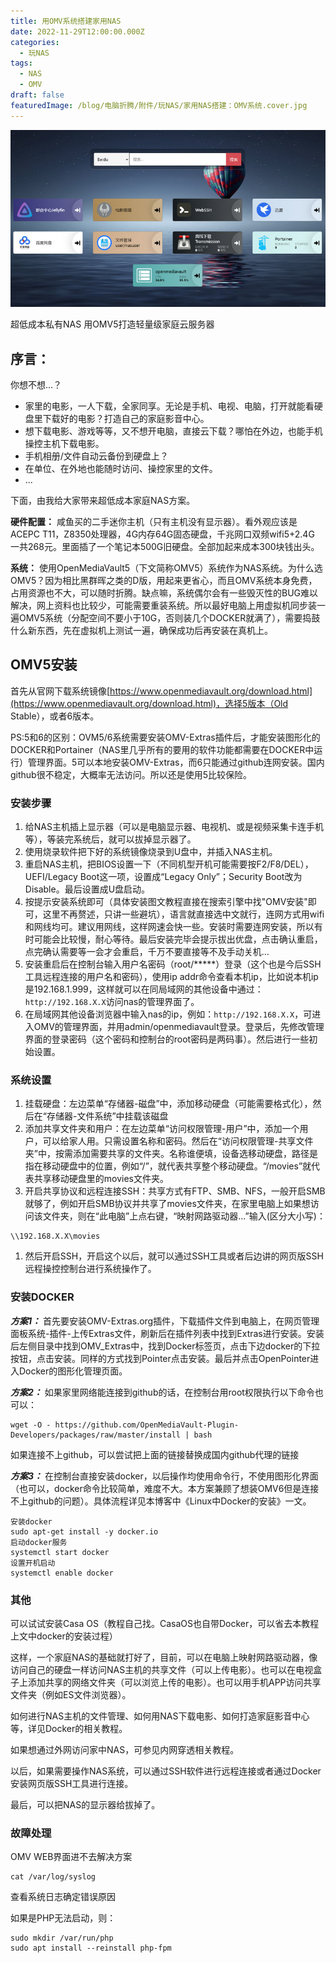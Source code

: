 ```yaml
---
title: 用OMV系统搭建家用NAS
date: 2022-11-29T12:00:00.000Z
categories:
  - 玩NAS
tags:
  - NAS
  - OMV
draft: false
featuredImage: /blog/电脑折腾/附件/玩NAS/家用NAS搭建：OMV系统.cover.jpg
---
```

![家用NAS搭建：OMV系统.cover.jpg](/blog/电脑折腾/附件/玩NAS/家用NAS搭建：OMV系统.cover.jpg)

超低成本私有NAS
用OMV5打造轻量级家庭云服务器
## 序言：
你想不想...？
+ 家里的电影，一人下载，全家同享。无论是手机、电视、电脑，打开就能看硬盘里下载好的电影？打造自己的家庭影音中心。
+ 想下载电影、游戏等等，又不想开电脑，直接云下载？哪怕在外边，也能手机操控主机下载电影。
+ 手机相册/文件自动云备份到硬盘上？
+ 在单位、在外地也能随时访问、操控家里的文件。
+ ...

下面，由我给大家带来超低成本家庭NAS方案。

**硬件配置：** 咸鱼买的二手迷你主机（只有主机没有显示器）。看外观应该是ACEPC T11，Z8350处理器，4G内存64G固态硬盘，千兆网口双频wifi5+2.4G 一共268元。里面插了一个笔记本500G旧硬盘。全部加起来成本300块钱出头。

**系统：** 使用OpenMediaVault5（下文简称OMV5）系统作为NAS系统。为什么选OMV5？因为相比黑群晖之类的D版，用起来更省心，而且OMV系统本身免费，占用资源也不大，可以随时折腾。缺点嘛，系统偶尔会有一些毁灭性的BUG难以解决，网上资料也比较少，可能需要重装系统。所以最好电脑上用虚拟机同步装一遍OMV5系统（分配空间不要小于10G，否则装几个DOCKER就满了），需要捣鼓什么新东西，先在虚拟机上测试一遍，确保成功后再安装在真机上。
## OMV5安装
首先从官网下载系统镜像[https://www.openmediavault.org/download.html](https://www.openmediavault.org/download.html)，选择5版本（Old Stable），或者6版本。

  PS:5和6的区别：OVM5/6系统需要安装OMV-Extras插件后，才能安装图形化的DOCKER和Portainer（NAS里几乎所有的要用的软件功能都需要在DOCKER中运行）管理界面。5可以本地安装OMV-Extras，而6只能通过github连网安装。国内github很不稳定，大概率无法访问。所以还是使用5比较保险。
### 安装步骤
1. 给NAS主机插上显示器（可以是电脑显示器、电视机、或是视频采集卡连手机等），等装完系统后，就可以拔掉显示器了。
1. 使用烧录软件把下好的系统镜像烧录到U盘中，并插入NAS主机。
1. 重启NAS主机，把BIOS设置一下（不同机型开机可能需要按F2/F8/DEL），UEFI/Legacy Boot这一项，设置成“Legacy Only”；Security Boot改为Disable。最后设置成U盘启动。
1. 按提示安装系统即可（具体安装图文教程直接在搜索引擎中找"OMV安装"即可，这里不再赘述，只讲一些避坑），语言就直接选中文就行，连网方式用wifi和网线均可。建议用网线，这样网速会快一些。安装时需要连网安装，所以有时可能会比较慢，耐心等待。最后安装完毕会提示拔出优盘，点击确认重启，点完确认需要等一会才会重启，千万不要直接等不及手动关机...
1. 安装重启后在控制台输入用户名密码（root/*****）登录（这个也是今后SSH工具远程连接的用户名和密码），使用ip addr命令查看本机ip，比如说本机ip是192.168.1.999，这样就可以在同局域网的其他设备中通过：`http://192.168.X.X`访问nas的管理界面了。
1. 在局域网其他设备浏览器中输入nas的ip，例如：`http://192.168.X.X`，可进入OMV的管理界面，并用admin/openmediavault登录。登录后，先修改管理界面的登录密码（这个密码和控制台的root密码是两码事）。然后进行一些初始设置。
### 系统设置
1. 挂载硬盘：左边菜单“存储器-磁盘”中，添加移动硬盘（可能需要格式化），然后在“存储器-文件系统”中挂载该磁盘
1. 添加共享文件夹和用户：在左边菜单“访问权限管理-用户”中，添加一个用户，可以给家人用。只需设置名称和密码。然后在“访问权限管理-共享文件夹”中，按需添加需要共享的文件夹。名称谁便填，设备选移动硬盘，路径是指在移动硬盘中的位置，例如“/”，就代表共享整个移动硬盘。“/movies”就代表共享移动硬盘里的movies文件夹。
1. 开启共享协议和远程连接SSH：共享方式有FTP、SMB、NFS，一般开启SMB就够了，例如开启SMB协议并共享了movies文件夹，在家里电脑上如果想访问该文件夹，则在“此电脑”上点右键，“映射网路驱动器...”输入(区分大小写)：
  ```
  \\192.168.X.X\movies
  ```
1. 然后开启SSH，开启这个以后，就可以通过SSH工具或者后边讲的网页版SSH远程操控控制台进行系统操作了。
### 安装DOCKER
***方案1：*** 首先要安装OMV-Extras.org插件，下载插件文件到电脑上，在网页管理面板系统-插件-上传Extras文件，刷新后在插件列表中找到Extras进行安装。安装后左侧目录中找到OMV_Extras中，找到Docker标签页，点击下边docker的下拉按钮，点击安装。同样的方式找到Pointer点击安装。最后并点击OpenPointer进入Docker的图形化管理页面。

***方案2：*** 如果家里网络能连接到github的话，在控制台用root权限执行以下命令也可以：
```
wget -O - https://github.com/OpenMediaVault-Plugin-Developers/packages/raw/master/install | bash
```
如果连接不上github，可以尝试把上面的链接替换成国内github代理的链接

***方案3：*** 在控制台直接安装docker，以后操作均使用命令行，不使用图形化界面（也可以，docker命令比较简单，难度不大。本方案兼顾了想装OMV6但是连接不上github的问题）。具体流程详见本博客中《Linux中Docker的安装》一文。
```
安装docker
sudo apt-get install -y docker.io
启动docker服务
systemctl start docker
设置开机启动
systemctl enable docker
```

### 其他
可以试试安装Casa OS（教程自己找。CasaOS也自带Docker，可以省去本教程上文中docker的安装过程）

这样，一个家庭NAS的基础就打好了，目前，可以在电脑上映射网路驱动器，像访问自己的硬盘一样访问NAS主机的共享文件（可以上传电影）。也可以在电视盒子上添加共享的网络文件夹（可以浏览上传的电影）。也可以用手机APP访问共享文件夹（例如ES文件浏览器）。

如何进行NAS主机的文件管理、如何用NAS下载电影、如何打造家庭影音中心等，详见Docker的相关教程。

如果想通过外网访问家中NAS，可参见内网穿透相关教程。

以后，如果需要操作NAS系统，可以通过SSH软件进行远程连接或者通过Docker安装网页版SSH工具进行连接。

最后，可以把NAS的显示器给拔掉了。

### 故障处理
OMV WEB界面进不去解决方案
```
cat /var/log/syslog
```
查看系统日志确定错误原因

如果是PHP无法启动，则：
```
sudo mkdir /var/run/php
sudo apt install --reinstall php-fpm
```
